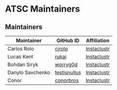 # ATSC Maintainers

## Maintainers

| Maintainer       | GitHub ID                                       | Affiliation                                           |
|------------------|-------------------------------------------------|-------------------------------------------------------|
| Carlos Rolo      | [cjrolo](https://github.com/cjrolo)             | [Instaclustr](https://www.github.com/instaclustr/)    |
| Lucas Kent       | [rukai](https://github.com/rukai)               | [Instaclustr](https://www.github.com/instaclustr/)    |
| Bohdan Siryk     | [worryg0d](https://github.com/worryg0d)         | [Instaclustr](https://www.github.com/instaclustr/)    |
| Danylo Savchenko | [testisnullus](https://github.com/testisnullus) | [Instaclustr](https://www.github.com/instaclustr/)    |
| Conor            | [conorbros](https://github.com/conorbros)       | [Instaclustr](https://www.github.com/instaclustr/)    |